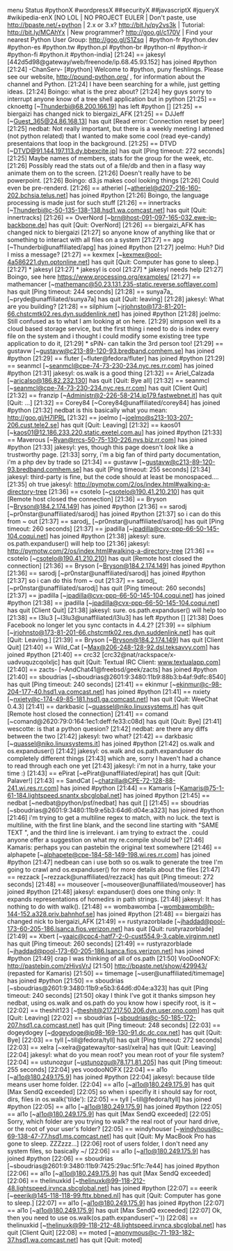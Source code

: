 menu
Status #pythonX #wordpressX ##securityX ##javascriptX #jqueryX #wikipedia-enX
[NO LOL | NO PROJECT EULER | Don't paste, use http://bpaste.net/+python | 2.x or 3.x? http://bit.ly/py2vs3k | Tutorial: http://bit.ly/MCAhYx | New programmer? http://goo.gl/c170V | Find your nearest Python User Group: http://goo.gl/S1Zsq | #python-fr #python.dev #python-es #python.tw #python.pl #python-br #python-nl #python-ir #python-fi #python.it #python-india]
[21:24] == jakesyl [442d5d98@gateway/web/freenode/ip.68.45.93.152] has joined #python
[21:24] -ChanServ- [#python] Welcome to #python, puny fleshlings. Please see our website, http://pound-python.org/ , for information about the channel and Python.
[21:24] <Boingo> I have been searching for a while, just getting ideas.
[21:24] <nedbat> Boingo: what is the prez about?
[21:24] <jakesyl> hey guys sorry to interrupt anyone know of a tree shell application but in python
[21:25] == cknoettg [~Thunderbi@68.200.166.19] has left #python []
[21:25] == biergaizi has changed nick to biergaizi_AFK
[21:25] == DJJeff [~Guest_365@24.86.168.13] has quit [Read error: Connection reset by peer]
[21:25] <Boingo> nedbat: Not really important, but there is a weekly meeting I attened (not python related) that I wanted to make some cool (read eye-candy) presentaions that loop in the background.
[21:25] == DTVD [~DTVD@91.144.197.113.dy.bbexcite.jp] has quit [Ping timeout: 272 seconds]
[21:25] <Boingo> Maybe names of members, stats for the group for the week, etc.
[21:26] <Boingo> Possibly read the stats out of a file/db and then in a flasy way animate them on to the screen.
[21:26] <Boingo> Doesn't really have to be powerpoint.
[21:26] <nedbat> Boingo: d3.js makes cool looking things
[21:26] <Boingo> Could even be pre-renderd.
[21:26] == atheriel [~atheriel@d207-216-160-202.bchsia.telus.net] has joined #python
[21:26] <joelmo> Boingo, the language processing is made just for such stuff
[21:26] == innertracks [~Thunderbi@c-50-135-138-138.hsd1.wa.comcast.net] has quit [Quit: innertracks]
[21:26] == OverNord [~brn@host-091-097-165-032.ewe-ip-backbone.de] has quit [Quit: OverNord]
[21:26] == biergaizi_AFK has changed nick to biergaizi
[21:27] <jakesyl> so anyone know of anything like that  or something to interact with all files on a system
[21:27] == apg [~Thunderbi@unaffiliated/apg] has joined #python
[21:27] <Boingo> joelmo: Huh?  Did I miss a message?
[21:27] == kexmex [~kexmex@ool-4a586221.dyn.optonline.net] has quit [Quit: Computer has gone to sleep.]
[21:27] * jakesyl
[21:27] * jakesyl is cool
[21:27] * jakesyl needs help
[21:27] <joelmo> Boingo, see here https://www.processing.org/examples/
[21:27] == mathemancer [~mathemanc@50.23.131.235-static.reverse.softlayer.com] has quit [Ping timeout: 244 seconds]
[21:28] == sunya7a_ [~pryde@unaffiliated/sunya7a] has quit [Quit: leaving]
[21:28] <simpson> jakesyl: What are you building?
[21:28] == silphium [~jrjohnsto@173-81-201-66.chstcmtk02.res.dyn.suddenlink.net] has joined #python
[21:28] <Boingo> joelmo: Still confused as to what I am looking at on here.
[21:29] <jakesyl> simpson well its a cloud based storage service, but the first thing i need to do is index every file on the system and i thought i could modify some existing tree type application to do it,
[21:29] * sPiN- can talkin the 3rd person too!
[21:29] == gustavw [~gustavw@c213-89-120-93.bredband.comhem.se] has joined #python
[21:29] == fluter [~fluter@fedora/fluter] has joined #python
[21:29] == seanmcl [~seanmcl@cpe-74-73-230-234.nyc.res.rr.com] has joined #python
[21:31] <nedbat> jakesyl: os.walk is a good thing
[21:32] == Ariel_Calzada [~aricalso@186.82.232.130] has quit [Quit: Bye all]
[21:32] == seanmcl [~seanmcl@cpe-74-73-230-234.nyc.res.rr.com] has quit [Client Quit]
[21:32] == franzip [~Administr@2-226-58-214.ip179.fastwebnet.it] has quit [Quit: ...]
[21:32] == Corey84 [~Corey84@unaffiliated/corey84] has joined #python
[21:32] <jakesyl> nedbat is this basically what you mean: http://goo.gl/H7lPRL
[21:32] == joelmo [~joelmo@s213-103-207-206.cust.tele2.se] has quit [Quit: Leaving]
[21:32] == kaos01 [~kaos01@12.186.233.220.static.exetel.com.au] has joined #python
[21:33] == Maverous [~Ryan@rrcs-50-75-130-226.nys.biz.rr.com] has joined #python
[21:33] <nedbat> jakesyl: yes, though this page doesn't *look* like a trustworthy page.
[21:33] <jakesyl> sorry, i'm a big fan of third party documentation, i'm a php dev by trade so
[21:34] == gustavw [~gustavw@c213-89-120-93.bredband.comhem.se] has quit [Ping timeout: 255 seconds]
[21:34] <nedbat> jakesyl: third-party is fine, but the code should at least be monospaced....
[21:35] <jakesyl> oh true
 <nedbat> jakesyl: http://pymotw.com/2/os/index.html#walking-a-directory-tree
[21:36] == csotelo [~csotelo@190.41.210.210] has quit [Remote host closed the connection]
[21:36] == Bryson [~Bryson@184.2.174.149] has joined #python
[21:36] == sarodj [~pr0nstar@unaffiliated/sarodj] has joined #python
[21:37] <jakesyl> so i can do this from ~ out
[21:37] == sarodj_ [~pr0nstar@unaffiliated/sarodj] has quit [Ping timeout: 260 seconds]
[21:37] == jpadilla [~jpadilla@cvx-ppp-66-50-145-104.coqui.net] has joined #python
[21:38] <nedbat> jakesyl: sure.  os.path.expanduser() will help too
[21:36] <nedbat> jakesyl: http://pymotw.com/2/os/index.html#walking-a-directory-tree
[21:36] == csotelo [~csotelo@190.41.210.210] has quit [Remote host closed the connection]
[21:36] == Bryson [~Bryson@184.2.174.149] has joined #python
[21:36] == sarodj [~pr0nstar@unaffiliated/sarodj] has joined #python
[21:37] <jakesyl> so i can do this from ~ out
[21:37] == sarodj_ [~pr0nstar@unaffiliated/sarodj] has quit [Ping timeout: 260 seconds]
[21:37] == jpadilla [~jpadilla@cvx-ppp-66-50-145-104.coqui.net] has joined #python
[21:38] == jpadilla [~jpadilla@cvx-ppp-66-50-145-104.coqui.net] has quit [Client Quit]
[21:38] <nedbat> jakesyl: sure.  os.path.expanduser() will help too
[21:38] == l3lu3 [~l3lu3@unaffiliated/l3lu3] has left #python []
[21:38] <wescotte> Does Facebook no longer let you sync contacts in 4.4.2?
[21:39] == silphium [~jrjohnsto@173-81-201-66.chstcmtk02.res.dyn.suddenlink.net] has quit [Quit: Leaving.]
[21:39] == Bryson [~Bryson@184.2.174.149] has quit [Client Quit]
[21:40] == Wild_Cat [~Max@206-248-128-92.dsl.teksavvy.com] has joined #python
[21:40] == crc32 [crc32@nat/rackspace/x-uadvuquzcqolxljc] has quit [Quit: Textual IRC Client: www.textualapp.com]
[21:40] == zacts- [~AndChat41@freebsd/geek/zacts] has joined #python
[21:40] == sboudrias [~sboudrias@2601:9:3480:11b9:88b3:b4af:9dfc:8540] has quit [Ping timeout: 240 seconds]
[21:41] == ekinmur [~ekinmur@c-98-204-177-40.hsd1.va.comcast.net] has joined #python
[21:41] == nxiety [~nxiety@c-174-49-85-181.hsd1.ga.comcast.net] has quit [Quit: WeeChat 0.4.3]
[21:41] == darkbasic [~quassel@niko.linuxsystems.it] has quit [Remote host closed the connection]
[21:41] == comand [~comand@2620:79:0:164:1ec1:deff:fe33:c08d] has quit [Quit: Bye]
[21:41] <nedbat> wescotte: is that a python quesion?
[21:42] <jakesyl> nedbat: are there any diffs between the two
[21:42] <nedbat> jakesyl: two what?
[21:42] == darkbasic [~quassel@niko.linuxsystems.it] has joined #python
[21:42] <jakesyl> os.walk and os.expanduser()
[21:42] <nedbat> jakesyl: os.walk and os.path.expanduser do completely different things
[21:43] <jakesyl> which are, sorry I haven't had a chance to read through each one yet
[21:43] <nedbat> jakesyl: i'm not in a hurry, take your time :)
[21:43] == ePirat [~ePirat@unaffiliated/epirat] has quit [Quit: Palaver!]
[21:43] == SandCat [~chatzilla@CPE-72-128-88-241.wi.res.rr.com] has joined #python
[21:44] == Kamaris [~Kamaris@75-1-61-184.lightspeed.snantx.sbcglobal.net] has joined #python
[21:45] == nedbat [~nedbat@python/psf/nedbat] has quit []
[21:45] == sboudrias [~sboudrias@2601:9:3480:11b9:e5b3:64d6:d04e:a323] has joined #python
[21:46] <Kamaris> i'm trying to get a multiline regex to match, with no luck. the text is multiline, with the first line blank, and the second line starting with "SAME TEXT <date>", and the third line is irrelevant. i am trying to extract the <date> . could anyone offer a suggestion on what my re.compile should be?
[21:46] <VooDooNOFX> Kamaris: perhaps you can pastebin the original text somewhere
[21:46] == alphapete [~alphapete@cpe-184-58-149-198.wi.res.rr.com] has joined #python
[21:47] <jakesyl> nedbean can i use both so os.walk to generate the tree I'm going to crawl and os.expanduser() for more details about the files
[21:47] == rezzack [~rezzack@unaffiliated/rezzack] has quit [Ping timeout: 272 seconds]
[21:48] == mouseover [~mouseover@unaffiliated/mouseover] has joined #python
[21:48] <simpson> jakesyl: expanduser() does one thing only: It expands representations of homedirs in path strings.
[21:48] <simpson> jakesyl: It has nothing to do with walk().
[21:48] == wombawomba [~wombawomb@h-144-152.a328.priv.bahnhof.se] has joined #python
[21:48] == biergaizi has changed nick to biergaizi_AFK
[21:49] == rustyrazorblade [~jhaddad@pool-173-60-205-186.lsanca.fios.verizon.net] has quit [Quit: rustyrazorblade]
[21:49] == Xbert [~yaaic@cpc4-hatf7-2-0-cust554.9-3.cable.virginm.net] has quit [Ping timeout: 260 seconds]
[21:49] == rustyrazorblade [~jhaddad@pool-173-60-205-186.lsanca.fios.verizon.net] has joined #python
[21:49] <jakesyl> crap I was thinking of all of os.path
[21:50] <Kamaris> VooDooNOFX: http://pastebin.com/zHivsVrJ
[21:50] <infobob> http://bpaste.net/show/429943/ (repasted for Kamaris)
[21:50] == timemage [~user@unaffiliated/timemage] has joined #python
[21:50] == sboudrias [~sboudrias@2601:9:3480:11b9:e5b3:64d6:d04e:a323] has quit [Ping timeout: 240 seconds]
[21:50] <jakesyl> okay I think I've got it thanks simpson
<jakesyl> hey nedbat, using os.walk and os.path do you know how i specify root, is it ~
[22:02] == theshit123 [~theshit@217.217.50.206.dyn.user.ono.com] has quit [Quit: Leaving]
[22:02] == sboudrias [~sboudrias@c-50-185-172-207.hsd1.ca.comcast.net] has quit [Ping timeout: 248 seconds]
[22:03] == dogeydogey [~dogeydoge@ip98-169-130-91.dc.dc.cox.net] has quit [Quit: Bye]
[22:03] == tyll [~till@fedora/tyll] has quit [Ping timeout: 272 seconds]
[22:03] == xelra [~xelra@gateway/tor-sasl/xelra] has quit [Quit: Leaving]
[22:04] <VooDooNOFX> jakesyl: what do you mean root? you mean root of your file system?
[22:04] == ustunozgur [~ustunozgu@78.171.81.205] has quit [Ping timeout: 255 seconds]
[22:04] <jakesyl> yes voodooNOFX
[22:04] == al1o [~al1o@180.249.175.9] has joined #python
[22:04] <VooDooNOFX> jakesyl: because tilde means user home folder.
[22:04] == al1o [~al1o@180.249.175.9] has quit [Max SendQ exceeded]
[22:05] <jakesyl> so when i specifly it i should say for root, dirs, files in os.walk('tilde'):
[22:05] == tyll [~till@fedora/tyll] has joined #python
[22:05] == al1o [~al1o@180.249.175.9] has joined #python
[22:05] == al1o [~al1o@180.249.175.9] has quit [Max SendQ exceeded]
[22:05] <VooDooNOFX> Sorry, which folder are you trying to walk? the real root of your hard drive, or the root of your user's folder?
[22:05] == windyhouser [~windyhous@c-69-138-47-77.hsd1.ms.comcast.net] has quit [Quit: My MacBook Pro has gone to sleep. ZZZzzz…]
[22:06] <jakesyl> root of users folder, I don't need any system files, so basically ~/
[22:06] == al1o [~al1o@180.249.175.9] has joined #python
[22:06] == sboudrias [~sboudrias@2601:9:3480:11b9:7425:29ac:5f1c:7e44] has joined #python
[22:06] == al1o [~al1o@180.249.175.9] has quit [Max SendQ exceeded]
[22:06] == thelinuxkid [~thelinuxk@99-118-212-48.lightspeed.irvnca.sbcglobal.net] has joined #python
[22:07] == eeerik [~eeerik@145-118-118-99.fttx.bbned.nl] has quit [Quit: Computer has gone to sleep.]
[22:07] == al1o [~al1o@180.249.175.9] has joined #python
[22:07] == al1o [~al1o@180.249.175.9] has quit [Max SendQ exceeded]
[22:07] <VooDooNOFX> Ok, then you need to use os.walk(os.path.expanduser('~'))
[22:08] == thelinuxkid [~thelinuxk@99-118-212-48.lightspeed.irvnca.sbcglobal.net] has quit [Client Quit]
[22:08] == moted [~anonymous@c-71-193-182-37.hsd1.wa.comcast.net] has quit [Quit: moted]
